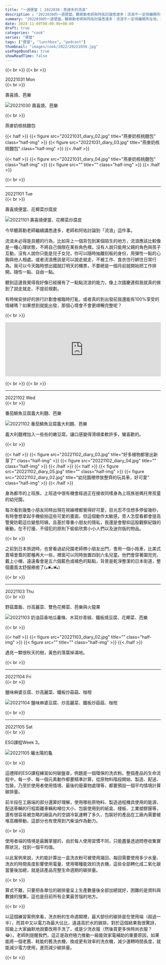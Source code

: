 ```yaml
---
title: "一週便當 | 2022030：悉達多的流浪"
description : "2022030的一週便當。聽蔣勳老師與阿佑討論悉達多：流浪不一定得離開所在地，流浪可以是情緒，流浪可以是眼光，流浪可以是一種狀態。"
summary: "2022030的一週便當。聽蔣勳老師與阿佑討論悉達多：流浪不一定得離開所在地，流浪可以是情緒，流浪可以是眼光，流浪可以是一種狀態。"
date: 2024-11-09T08:00:00+08:00
draft: true
categories: "cook"
series: "便當"
tags: ["便當", "lunchbox", "podcast"]
thumbnail: "images/cook/2022/20221030.jpg"
usePageBundles: true
showReadTime: false
---
```


{{< br >}}
{{< br >}}
<div class="border-item"><span>20221031 Mon</span></div>
{{< br >}}

壽喜燒、芭樂

![20221030 壽喜燒、芭樂](20221031_diary_01.jpg)

{{< br >}}

燕麥奶核桃麵包

{{< half >}}
{{< figure src="20221031_diary_02.jpg" title="燕麥奶核桃麵包" class="half-img" >}}
{{< figure src="20221031_diary_03.jpg" title="燕麥奶核桃麵包" class="half-img" >}}
{{< /half >}}

{{< half >}}
{{< figure src="20221031_diary_04.jpg" title="燕麥奶核桃麵包" class="half-img" >}}
{{< figure src="" title="" class="half-img" >}}
{{< /half >}}


{{< br >}}

---
<div class="border-item"><span>20221101 Tue</span></div>
{{< br >}}

壽喜燒便當、花椰菜炒腐皮

![20221101 壽喜燒便當、花椰菜炒腐皮](20221101_diary_01.jpg)

今早聽蔣勳老師繼續講悉達多，老師和阿佑討論到「流浪」這件事。

流浪未必得是具體的行為，比如背上一個背包到某個陌生的地方，流浪應該比較像是一種心理狀態，不將自己侷限在某些角色裡。沒有人說只能用父親的角色與孩子互動，沒有人說你只能是兒子女兒，你可以隨時抽離刻板的身份，用彈性一點的心胸與他人相處。或者流浪應該是可以說走就走，不被工作、食衣住行綁住日常行為。我可以今天臨時想出國就訂明天的機票，不要總是一個月前就開始把工作排開。隨性一點、自由一點。

聽到這邊我覺得我好像已經擁有了一點點流浪的能力，像上次國慶連假我就真的做到了說走就走、不提前規劃。

有時候安排好的旅行計劃會被臨時打亂，或者真的到出發前我還能有100%享受的情緒嗎？如果想到就能出發，那個心情會不會更順暢完整呢？

{{< br >}}
<iframe title="蔣勳_美的沉思 回來認識自己-談流浪者之歌-悉達多｜年少時的自己" allow="autoplay *; encrypted-media *; fullscreen *; clipboard-write" frameborder="0" height="175" style="width:100%;max-width:660px;overflow:hidden;background:transparent;" sandbox="allow-forms allow-popups allow-same-origin allow-scripts allow-storage-access-by-user-activation allow-top-navigation-by-user-activation" src="https://embed.podcasts.apple.com/tw/podcast/ep52-%E8%AB%87%E6%B5%81%E6%B5%AA%E8%80%85%E4%B9%8B%E6%AD%8C-%E6%82%89%E9%81%94%E5%A4%9A-%E5%B9%B4%E5%B0%91%E6%99%82%E7%9A%84%E8%87%AA%E5%B7%B1/id1587317578?i=1000584210692"></iframe>

{{< br >}}
{{< br >}}

---
<div class="border-item"><span>20221102 Wed</span></div>
{{< br >}}

番茄鯖魚豆腐義大利麵、芭樂

![20221102 番茄鯖魚豆腐義大利麵、芭樂](20221102_diary_01.jpg)

義大利麵裡加入一些些的嫩豆腐，讓口感變得滑順柔軟許多，蠻喜歡的。

{{< br >}}

{{< half >}}
{{< figure src="20221102_diary_03.jpg" title="好多植物都冒出新芽了" class="half-img" >}}
{{< figure src="20221102_diary_04.jpg" title="" class="half-img" >}}
{{< /half >}}
{{< half >}}
{{< figure src="20221102_diary_05.jpg" title="" class="half-img" >}}
{{< figure src="20221102_diary_02.jpg" title="幼兒園裡停放整齊的玩具車，好可愛" class="half-img" >}}
{{< /half >}}

身為都市的上班族，上班途中很有機會經過正在接收同樣身為上班族爸媽托育孩童的幼兒園。

每次看到幾隻小朋友同時出現在視線裡都覺得好可愛，目光忍不住想多停留幾秒，有時會想拿起手機偷拍這些可愛的畫面，但這個動作太敏感，旁人怎麼看都會提高警覺防範這位變態阿姨，且基於尊重小朋友的隱私，我還是會壓抑這股觀察紀錄的衝動，在不打擾、不侵犯的原則下偷偷欣賞小小人們以及迷你版的物品。

{{< br >}}

之前到日本旅遊時，也曾看過幼兒園老師帶小朋友出門，會用一個小拖車，比美式賣場會賣的那種再大一些，裡面可以同時放置四到六名兒童。他們會穿著圍兜兜、戴上小帽，遠遠看會是五六個藍色或橘色的點點，背景是乾淨整潔的日本街道，整個畫面太舒服療癒了(⁎⁍̴̛ᴗ⁍̴̛⁎)


{{< br >}}

---
<div class="border-item"><span>20221103 Thu</span></div>
{{< br >}}

野菇蓋飯、炒高麗菜、雙色花椰菜、芭樂與火龍果

![20221103 奶油蒜香地瓜薯條、木耳炒青椒、鐵板燒豆腐、花椰菜、芭樂](20221103_diary_01.jpg)

{{< br >}}

{{< half >}}
{{< figure src="20221103_diary_02.jpg" title="" class="half-img" >}}
{{< figure src="" title="" class="half-img" >}}
{{< /half >}}

遇見一顆很秋天的樹，黃色的落葉掉滿地。

{{< br >}}

---
<div class="border-item"><span>20221104 Fri</span></div>
{{< br >}}

鹽味麻婆豆腐、炒高麗菜、鐵板炒菇菇、椪柑

![20221104 鹽味麻婆豆腐、炒高麗菜、鐵板炒菇菇、椪柑](20221104_diary_01.jpg)

{{< br >}}

---
<div class="border-item"><span>20221105 Sat</span></div>
{{< br >}}

ESG課程Week 3。

![20221105 曬太陽的龜](20221105_diary_01.jpg)

{{< br >}}

這禮拜的ESG課程練習如何碳盤查，例題是一個環保的洗衣粉。整個產品的生命流程中，每一步、每一個元素動作都要精準計算，從原物料階段開始、製造、配送、包裝，乃至於使用者使用情境、最後的廢棄物處理等，都要預設一個平均情境計算碳排量。

前半段在工廠端的部分還算好理解，使用哪些原物料、製造過程機具使用的能源、配送車輛的行程距離車輛和噸位大小、包裝使用到的紙盒、棧板、工業塑膠膜等，還有很容易被忽略的廠區內的空調冷氣運轉了多久、包裝好的產品在工廠內需要被堆高機移動，這部分也有使用到汽柴油作為動力。

{{< br >}}

使用者端的情境是最難掌握的，由於每人使用習慣不同，只能盡量透過問卷收集實際狀況，找到一個平均值。

以此案例來說，大約能計算出一盒洗衣粉可被使用幾回、每回需要使用多少水量、洗衣的時間長度影響使用電量、使用哪種能效的洗衣機，這些全部轉化成二氧化碳當量後加總，就是該產品完整生命週期的碳排量。

{{< br >}}

算式不難，只要把各單位的碳排量呈上生產數量後全部加總就好，困難的是資料與數據的搜集，這也是目前所有企業最苦惱的地方。

{{< br >}}

以這個練習案例來看，洗衣粉的生命週期裡，最大部份的碳排是在使用端（超過一半），而其中又以電力為最大佔比，遠遠高於水的碳排。對於這個結果我很驚訝，班級上大家幽默地說要改用手洗了，或是少洗衣服（然後買更多快時尚衣服？😂）。老師則提醒我們，這正是政府極力推動一級能效家電補助的重要原因，如果能將一個老舊、耗能的舊洗衣機，換成更有效率的洗衣機，減少運轉時間長度，就能減少電力使用，進而減少碳排量。

{{< br >}}
